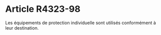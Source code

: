 # Article R4323-98

  
Les équipements de protection individuelle sont utilisés conformément à leur destination.